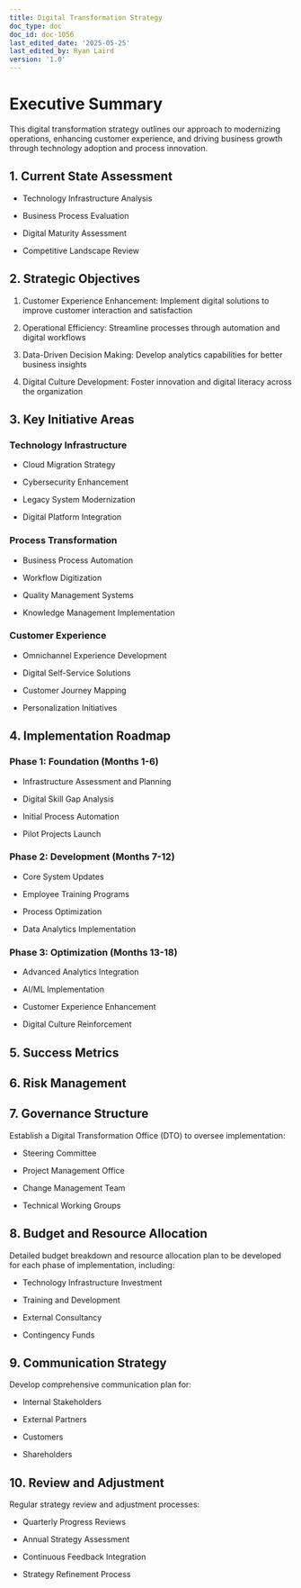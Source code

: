 ```yaml
---
title: Digital Transformation Strategy
doc_type: doc
doc_id: doc-1056
last_edited_date: '2025-05-25'
last_edited_by: Ryan Laird
version: '1.0'
---
```


# Executive Summary

This digital transformation strategy outlines our approach to modernizing operations, enhancing customer experience, and driving business growth through technology adoption and process innovation.

## 1. Current State Assessment

- Technology Infrastructure Analysis

- Business Process Evaluation

- Digital Maturity Assessment

- Competitive Landscape Review

## 2. Strategic Objectives

1. Customer Experience Enhancement: Implement digital solutions to improve customer interaction and satisfaction

1. Operational Efficiency: Streamline processes through automation and digital workflows

1. Data-Driven Decision Making: Develop analytics capabilities for better business insights

1. Digital Culture Development: Foster innovation and digital literacy across the organization

## 3. Key Initiative Areas

### Technology Infrastructure

- Cloud Migration Strategy

- Cybersecurity Enhancement

- Legacy System Modernization

- Digital Platform Integration

### Process Transformation

- Business Process Automation

- Workflow Digitization

- Quality Management Systems

- Knowledge Management Implementation

### Customer Experience

- Omnichannel Experience Development

- Digital Self-Service Solutions

- Customer Journey Mapping

- Personalization Initiatives

## 4. Implementation Roadmap

### Phase 1: Foundation (Months 1-6)

- Infrastructure Assessment and Planning

- Digital Skill Gap Analysis

- Initial Process Automation

- Pilot Projects Launch

### Phase 2: Development (Months 7-12)

- Core System Updates

- Employee Training Programs

- Process Optimization

- Data Analytics Implementation

### Phase 3: Optimization (Months 13-18)

- Advanced Analytics Integration

- AI/ML Implementation

- Customer Experience Enhancement

- Digital Culture Reinforcement

## 5. Success Metrics

<!-- Unsupported block type: toggle -->

<!-- Unsupported block type: toggle -->

<!-- Unsupported block type: toggle -->

## 6. Risk Management

<!-- Unsupported block type: callout -->

## 7. Governance Structure

Establish a Digital Transformation Office (DTO) to oversee implementation:

- Steering Committee

- Project Management Office

- Change Management Team

- Technical Working Groups

## 8. Budget and Resource Allocation

Detailed budget breakdown and resource allocation plan to be developed for each phase of implementation, including:

- Technology Infrastructure Investment

- Training and Development

- External Consultancy

- Contingency Funds

## 9. Communication Strategy

Develop comprehensive communication plan for:

- Internal Stakeholders

- External Partners

- Customers

- Shareholders

## 10. Review and Adjustment

Regular strategy review and adjustment processes:

- Quarterly Progress Reviews

- Annual Strategy Assessment

- Continuous Feedback Integration

- Strategy Refinement Process
